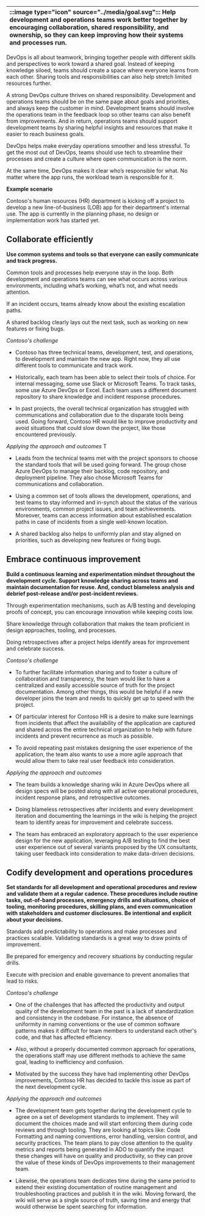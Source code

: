 | :::image type="icon" source="../media/goal.svg"::: Help development and operations teams work better together by encouraging collaboration, shared responsibility, and ownership, so they can keep improving how their systems and processes run. |
| :----------------------------------------------------------------------------------------------------------------------------- |

DevOps is all about teamwork, bringing together people with different skills and perspectives to work toward a shared goal. Instead of keeping knowledge siloed, teams should create a space where everyone learns from each other. Sharing tools and responsibilities can also help stretch limited resources further.

A strong DevOps culture thrives on shared responsibility. Development and operations teams should be on the same page about goals and priorities, and always keep the customer in mind. Development teams should involve the operations team in the feedback loop so other teams can also benefit from improvements. And in return, operations teams should support development teams by sharing helpful insights and resources that make it easier to reach business goals.

DevOps helps make everyday operations smoother and less stressful. To get the most out of DevOps, teams should use tech to streamline their processes and create a culture where open communication is the norm.

At the same time, DevOps makes it clear who’s responsible for what. No matter where the app runs, the workload team is responsible for it.

**Example scenario**

Contoso's human resources (HR) department is kicking off a project to develop a new line-of-business (LOB) app for their department's internal use. The app is currently in the planning phase, no design or implementation work has started yet.

## Collaborate efficiently

**Use common systems and tools so that everyone can easily communicate and track progress.**

Common tools and processes help everyone stay in the loop. Both development and operations teams can see what occurs across various environments, including what’s working, what’s not, and what needs attention.

If an incident occurs, teams already know about the existing escalation paths.

A shared backlog clearly lays out the next task, such as working on new features or fixing bugs.

*Contoso's challenge*

- Contoso has three technical teams, development, test, and operations, to development and maintain the new app. Right now, they all use different tools to communicate and track work.

- Historically, each team has been able to select their tools of choice. For internal messaging, some use Slack or Microsoft Teams. To track tasks, some use Azure DevOps or Excel. Each team uses a different document repository to share knowledge and incident response procedures. 
- In past projects, the overall technical organization has struggled with communications and collaboration due to the disparate tools being used. Going forward, Contoso HR would like to improve productivity and avoid situations that could slow down the project, like those encountered previously.

*Applying the approach and outcomes*
T
- Leads from the technical teams met with the project sponsors to choose the standard tools that will be used going forward. The group chose Azure DevOps to manage their backlog, code repository, and deployment pipeline. They also chose Microsoft Teams for communications and collaboration.

- Using a common set of tools allows the development, operations, and test teams to stay informed and in-synch about the status of the various environments, common project issues, and team achievements. Moreover, teams can access information about established escalation paths in case of incidents from a single well-known location.
- A shared backlog also helps to uniformly plan and stay aligned on priorities, such as developing new features or fixing bugs. 

## Embrace continuous improvement

**Build a continuous learning and experimentation mindset throughout the development cycle. Support knowledge sharing across teams and maintain documentation for reuse. And, conduct blameless analysis and debrief post-release and/or post-incident reviews.**

Through experimentation mechanisms, such as A/B testing and developing proofs of concept, you can encourage innovation while keeping costs low.

Share knowledge through collaboration that makes the team proficient in design approaches, tooling, and processes.

Doing retrospectives after a project helps identify areas for improvement and celebrate success.

*Contoso's challenge*

- To further facilitate information sharing and to foster a culture of collaboration and transparency, the team would like to have a centralized and easily accessible source of truth for the project documentation. Among other things, this would be helpful if a new developer joins the team and needs to quickly get up to speed with the project.

- Of particular interest for Contoso HR is a desire to make sure learnings from incidents that affect the availability of the application are captured and shared across the entire technical organization to help with future incidents and prevent recurrence as much as possible.
- To avoid repeating past mistakes designing the user experience of the application, the team also wants to use a more agile approach that would allow them to take real user feedback into consideration.

*Applying the approach and outcomes*

- The team builds a knowledge sharing wiki in Azure DevOps where all design specs will be posted along with all active operational procedures, incident response plans, and retrospective outcomes.

- Doing blameless retrospectives after incidents and every development iteration and documenting the learnings in the wiki is helping the project team to identify areas for improvement and celebrate success.
- The team has embraced an exploratory approach to the user experience design for the new application, leveraging A/B testing to find the best user experience out of several variants proposed by the UX consultants, taking user feedback into consideration to make data-driven decisions. 

## Codify development and operations procedures

**Set standards for all development and operational procedures and review and validate them at a regular cadence. These procedures include routine tasks, out-of-band processes, emergency drills and situations, choice of tooling, monitoring procedures, skilling plans, and even communication with stakeholders and customer disclosures. Be intentional and explicit about your decisions.**

Standards add predictability to operations and make processes and practices scalable. Validating standards is a great way to draw points of improvement.

Be prepared for emergency and recovery situations by conducting regular drills.

Execute with precision and enable governance to prevent anomalies that lead to risks.

*Contoso's challenge*

- One of the challenges that has affected the productivity and output quality of the development team in the past is a lack of standardization and consistency in the codebase. For instance, the absence of uniformity in naming conventions or the use of common software patterns makes it difficult for team members to understand each other's code, and that has affected efficiency.

- Also, without a properly documented common approach for operations, the operations staff may use different methods to achieve the same goal, leading to inefficiency and confusion.
- Motivated by the success they have had implementing other DevOps improvements, Contoso HR has decided to tackle this issue as part of the next development cycle.

*Applying the approach and outcomes*

- The development team gets together during the development cycle to agree on a set of development standards to implement. They will document the choices made and will start enforcing them during code reviews and through tooling. They are looking at topics like: Code Formatting and naming conventions, error handling, version control, and security practices. The team plans to pay close attention to the quality metrics and reports being generated in ADO to quantify the impact these changes will have on quality and productivity, so they can prove the value of these kinds of DevOps improvements to their management team.

- Likewise, the operations team dedicates time during the same period to extend their existing documentation of routine management and troubleshooting practices and publish it in the wiki. Moving forward, the wiki will serve as a single source of truth, saving time and energy that would otherwise be spent searching for information.